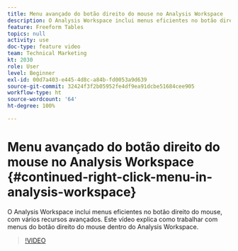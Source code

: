 ```yaml
---
title: Menu avançado do botão direito do mouse no Analysis Workspace
description: O Analysis Workspace inclui menus eficientes no botão direito do mouse, com vários recursos avançados. Este vídeo explica como trabalhar com menus do botão direito do mouse dentro do Analysis Workspace.
feature: Freeform Tables
topics: null
activity: use
doc-type: feature video
team: Technical Marketing
kt: 2030
role: User
level: Beginner
exl-id: 00d7a403-e445-4d8c-a84b-fd0053a9d639
source-git-commit: 32424f3f2b05952fe4df9ea91dcbe51684cee905
workflow-type: ht
source-wordcount: '64'
ht-degree: 100%

---
```


# Menu avançado do botão direito do mouse no Analysis Workspace {#continued-right-click-menu-in-analysis-workspace}

O Analysis Workspace inclui menus eficientes no botão direito do mouse, com vários recursos avançados. Este vídeo explica como trabalhar com menus do botão direito do mouse dentro do Analysis Workspace.

>[!VIDEO](https://video.tv.adobe.com/v/23982/?quality=12)
